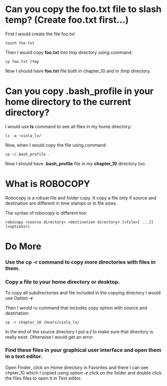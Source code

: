 # Can you copy the foo.txt file to slash temp?  (Create foo.txt first...)

First I would create the file foo.txt

```touch foo.txt```
      
Then I would copy **foo.txt** into tmp directory using command:

```cp foo.txt /tmp```

Now I should have **foo.txt** file both in chapter_10 and in /tmp directory.

# Can you copy .bash_profile in your home directory to the current directory?

I would use **ls** command to see all files in my home directory:

```ls -a ~viola_lv/```
      
Now, when I would copy the file using command:

```cp ~/.bash_profile .```

Now I should have **.bash_profile** file in my **chapter_10** directory too.

# What is ROBOCOPY

Robocopy is a robust file and folder copy. It copy a file only if source and destination are different in time stamps or in file sizes.


The syntax of robocopy is different too:

```robocopy <source directory> <destination directory> [<file>[ ...]] [<options>]```

# Do More

### Use the cp -r command to copy more directories with files in them.
### Copy a file to your home directory or desktop.

To copy all subdirectories and file included in the copying directory I would use Option **-r**


Then I would ru command that includes copy option with source and destination:

```cp -r chapter_10 /Users/viola_lv/```
      
In the end of the source directory I put a **/** to make sure that directory is really exist. Otherwise I would get an error

### Find these files in your graphical user interface and open them in a text editor.

Open Finder, click on Home directory in Favorites and there I can see chpter_10 which I copied using option **-r**
click on the folder and double click the files files to open it in Text editor. 
